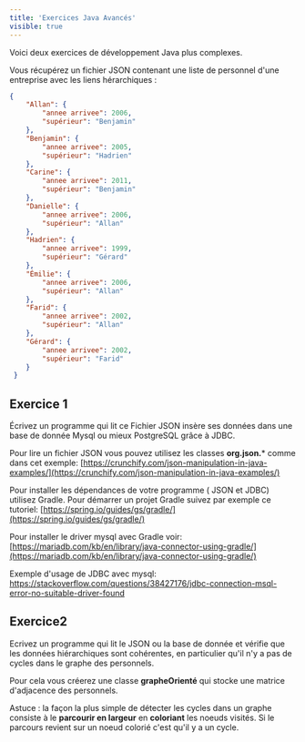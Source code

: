 ```yaml
---
title: 'Exercices Java Avancés'
visible: true
---
```


Voici deux exercices de développement Java plus complexes.

Vous récupérez un fichier JSON contenant une liste de personnel d'une entreprise avec les liens hérarchiques :
```json
{
    "Allan": {
        "annee arrivee": 2006,
        "supérieur": "Benjamin"
    },
	"Benjamin": {
        "annee arrivee": 2005,
        "supérieur": "Hadrien"
    },
    "Carine": {
        "annee arrivee": 2011,
        "supérieur": "Benjamin"
    },
   	"Danielle": {
        "annee arrivee": 2006,
        "supérieur": "Allan"
    },
    "Hadrien": {
        "annee arrivee": 1999,
        "supérieur": "Gérard"
    },
   	"Émilie": {
        "annee arrivee": 2006,
        "supérieur": "Allan"
    },
   	"Farid": {
        "annee arrivee": 2002,
        "supérieur": "Allan"
    },
   	"Gérard": {
        "annee arrivee": 2002,
        "supérieur": "Farid"
    }
 }
```

## Exercice 1

Écrivez un programme qui lit ce Fichier JSON insère ses données dans une base de donnée Mysql ou mieux PostgreSQL grâce à JDBC.

Pour lire un fichier JSON vous pouvez utilisez les classes **org.json.*** comme dans cet exemple:
[https://crunchify.com/json-manipulation-in-java-examples/](https://crunchify.com/json-manipulation-in-java-examples/)

Pour installer les dépendances de votre programme ( JSON et JDBC) utilisez Gradle.
Pour démarrer un projet Gradle suivez par exemple ce tutoriel:
[https://spring.io/guides/gs/gradle/](https://spring.io/guides/gs/gradle/)

Pour installer le driver mysql avec Gradle voir:
[https://mariadb.com/kb/en/library/java-connector-using-gradle/](https://mariadb.com/kb/en/library/java-connector-using-gradle/)

Exemple d'usage de JDBC avec mysql:
https://stackoverflow.com/questions/38427176/jdbc-connection-msql-error-no-suitable-driver-found

## Exercice2

Ecrivez un programme qui lit le JSON ou la base de donnée et vérifie que les données hiérarchiques sont cohérentes, en particulier qu'il n'y a pas de cycles dans le graphe des personnels.

Pour cela vous créerez une classe **grapheOrienté** qui stocke une matrice d'adjacence des personnels.

Astuce : la façon la plus simple de détecter les cycles dans un graphe consiste à le **parcourir en largeur** en **coloriant** les noeuds visités. Si le parcours revient sur un noeud colorié c'est qu'il y a un cycle.



